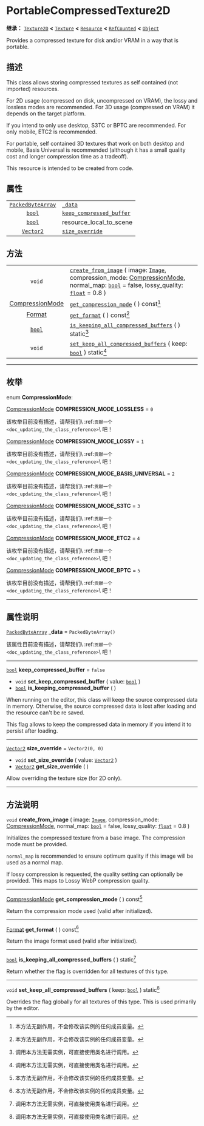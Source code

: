 <!-- ⚠ 请勿编辑本文件 ⚠ -->
<!-- 本文档使用脚本从 WeDot 引擎源码仓库生成。 -->
<!-- 生成脚本：https://github.com/WeDot-Engine/WeDot/tree/4.3/doc/tools/make_md.py； -->
<!-- 原文件：https://github.com/WeDot-Engine/WeDot/tree/4.3/doc/classes/PortableCompressedTexture2D.xml。 -->

<div id="_class_portablecompressedtexture2d"></div>

# PortableCompressedTexture2D

**继承：** [`Texture2D`](class_texture2d.md) **<** [`Texture`](class_texture.md) **<** [`Resource`](class_resource.md) **<** [`RefCounted`](class_refcounted.md) **<** [`Object`](class_object.md)

Provides a compressed texture for disk and/or VRAM in a way that is portable.

## 描述

This class allows storing compressed textures as self contained (not imported) resources.

For 2D usage (compressed on disk, uncompressed on VRAM), the lossy and lossless modes are recommended. For 3D usage (compressed on VRAM) it depends on the target platform.

If you intend to only use desktop, S3TC or BPTC are recommended. For only mobile, ETC2 is recommended.

For portable, self contained 3D textures that work on both desktop and mobile, Basis Universal is recommended (although it has a small quality cost and longer compression time as a tradeoff).

This resource is intended to be created from code.

## 属性

|||
|:-:|:--|
| [`PackedByteArray`](class_packedbytearray.md) | [`_data`](#class_portablecompressedtexture2d_property__data)                                   | ``PackedByteArray()``                                                                |
| [`bool`](class_bool.md)                       | [`keep_compressed_buffer`](#class_portablecompressedtexture2d_property_keep_compressed_buffer) | ``false``                                                                            |
| [`bool`](class_bool.md)                       | resource_local_to_scene                                                                        | ``false`` (overrides [`Resource`](#class_resource_property_resource_local_to_scene)) |
| [`Vector2`](class_vector2.md)                 | [`size_override`](#class_portablecompressedtexture2d_property_size_override)                   | ``Vector2(0, 0)``                                                                    |

## 方法

|||
|:-:|:--|
| `void`                                                               | [`create_from_image`](class_portablecompressedtexture2dmd#class_portablecompressedtexture2d_method_create_from_image) ( image: [`Image`](class_image.md), compression_mode: [CompressionMode](#enum_portablecompressedtexture2d_compressionmode), normal_map: [`bool`](class_bool.md) = false, lossy_quality: [`float`](class_float.md) = 0.8 ) |
| [CompressionMode](#enum_portablecompressedtexture2d_compressionmode) | [`get_compression_mode`](class_portablecompressedtexture2dmd#class_portablecompressedtexture2d_method_get_compression_mode) ( ) const[^const]                                                                                                                                                                                                   |
| [Format](#enum_image_format)                                         | [`get_format`](class_portablecompressedtexture2dmd#class_portablecompressedtexture2d_method_get_format) ( ) const[^const]                                                                                                                                                                                                                       |
| [`bool`](class_bool.md)                                              | [`is_keeping_all_compressed_buffers`](class_portablecompressedtexture2dmd#class_portablecompressedtexture2d_method_is_keeping_all_compressed_buffers) ( ) static[^static]                                                                                                                                                                       |
| `void`                                                               | [`set_keep_all_compressed_buffers`](class_portablecompressedtexture2dmd#class_portablecompressedtexture2d_method_set_keep_all_compressed_buffers) ( keep: [`bool`](class_bool.md) ) static[^static]                                                                                                                                             |

<!-- rst-class:: classref-section-separator -->

---

## 枚举

<div id="_class_enum_portablecompressedtexture2d_compressionmode"></div>

enum **CompressionMode**: <div id="enum_portablecompressedtexture2d_compressionmode"></div>

<div id="_class_portablecompressedtexture2d_constant_compression_mode_lossless"></div>

[CompressionMode](#enum_portablecompressedtexture2d_compressionmode) **COMPRESSION_MODE_LOSSLESS** = ``0``

该枚举目前没有描述，请帮我们\ :ref:`贡献一个 <doc_updating_the_class_reference>`\ 吧！



<div id="_class_portablecompressedtexture2d_constant_compression_mode_lossy"></div>

[CompressionMode](#enum_portablecompressedtexture2d_compressionmode) **COMPRESSION_MODE_LOSSY** = ``1``

该枚举目前没有描述，请帮我们\ :ref:`贡献一个 <doc_updating_the_class_reference>`\ 吧！



<div id="_class_portablecompressedtexture2d_constant_compression_mode_basis_universal"></div>

[CompressionMode](#enum_portablecompressedtexture2d_compressionmode) **COMPRESSION_MODE_BASIS_UNIVERSAL** = ``2``

该枚举目前没有描述，请帮我们\ :ref:`贡献一个 <doc_updating_the_class_reference>`\ 吧！



<div id="_class_portablecompressedtexture2d_constant_compression_mode_s3tc"></div>

[CompressionMode](#enum_portablecompressedtexture2d_compressionmode) **COMPRESSION_MODE_S3TC** = ``3``

该枚举目前没有描述，请帮我们\ :ref:`贡献一个 <doc_updating_the_class_reference>`\ 吧！



<div id="_class_portablecompressedtexture2d_constant_compression_mode_etc2"></div>

[CompressionMode](#enum_portablecompressedtexture2d_compressionmode) **COMPRESSION_MODE_ETC2** = ``4``

该枚举目前没有描述，请帮我们\ :ref:`贡献一个 <doc_updating_the_class_reference>`\ 吧！



<div id="_class_portablecompressedtexture2d_constant_compression_mode_bptc"></div>

[CompressionMode](#enum_portablecompressedtexture2d_compressionmode) **COMPRESSION_MODE_BPTC** = ``5``

该枚举目前没有描述，请帮我们\ :ref:`贡献一个 <doc_updating_the_class_reference>`\ 吧！



<!-- rst-class:: classref-section-separator -->

---

## 属性说明

<div id="_class_portablecompressedtexture2d_property__data"></div>

[`PackedByteArray`](class_packedbytearray.md) **_data** = ``PackedByteArray()`` <div id="class_portablecompressedtexture2d_property__data"></div>

该属性目前没有描述，请帮我们\ :ref:`贡献一个 <doc_updating_the_class_reference>`\ 吧！

<!-- rst-class:: classref-item-separator -->

---

<div id="_class_portablecompressedtexture2d_property_keep_compressed_buffer"></div>

[`bool`](class_bool.md) **keep_compressed_buffer** = ``false`` <div id="class_portablecompressedtexture2d_property_keep_compressed_buffer"></div>

- `void` **set_keep_compressed_buffer** ( value: [`bool`](class_bool.md) )
- [`bool`](class_bool.md) **is_keeping_compressed_buffer** ( )

When running on the editor, this class will keep the source compressed data in memory. Otherwise, the source compressed data is lost after loading and the resource can't be re saved.

This flag allows to keep the compressed data in memory if you intend it to persist after loading.

<!-- rst-class:: classref-item-separator -->

---

<div id="_class_portablecompressedtexture2d_property_size_override"></div>

[`Vector2`](class_vector2.md) **size_override** = ``Vector2(0, 0)`` <div id="class_portablecompressedtexture2d_property_size_override"></div>

- `void` **set_size_override** ( value: [`Vector2`](class_vector2.md) )
- [`Vector2`](class_vector2.md) **get_size_override** ( )

Allow overriding the texture size (for 2D only).

<!-- rst-class:: classref-section-separator -->

---

## 方法说明

<div id="_class_portablecompressedtexture2d_method_create_from_image"></div>

`void` **create_from_image** ( image: [`Image`](class_image.md), compression_mode: [CompressionMode](#enum_portablecompressedtexture2d_compressionmode), normal_map: [`bool`](class_bool.md) = false, lossy_quality: [`float`](class_float.md) = 0.8 )<div id="class_portablecompressedtexture2d_method_create_from_image"></div>

Initializes the compressed texture from a base image. The compression mode must be provided.

 `normal_map` is recommended to ensure optimum quality if this image will be used as a normal map.

If lossy compression is requested, the quality setting can optionally be provided. This maps to Lossy WebP compression quality.

<!-- rst-class:: classref-item-separator -->

---

<div id="_class_portablecompressedtexture2d_method_get_compression_mode"></div>

[CompressionMode](#enum_portablecompressedtexture2d_compressionmode) **get_compression_mode** ( ) const[^const]<div id="class_portablecompressedtexture2d_method_get_compression_mode"></div>

Return the compression mode used (valid after initialized).

<!-- rst-class:: classref-item-separator -->

---

<div id="_class_portablecompressedtexture2d_method_get_format"></div>

[Format](#enum_image_format) **get_format** ( ) const[^const]<div id="class_portablecompressedtexture2d_method_get_format"></div>

Return the image format used (valid after initialized).

<!-- rst-class:: classref-item-separator -->

---

<div id="_class_portablecompressedtexture2d_method_is_keeping_all_compressed_buffers"></div>

[`bool`](class_bool.md) **is_keeping_all_compressed_buffers** ( ) static[^static]<div id="class_portablecompressedtexture2d_method_is_keeping_all_compressed_buffers"></div>

Return whether the flag is overridden for all textures of this type.

<!-- rst-class:: classref-item-separator -->

---

<div id="_class_portablecompressedtexture2d_method_set_keep_all_compressed_buffers"></div>

`void` **set_keep_all_compressed_buffers** ( keep: [`bool`](class_bool.md) ) static[^static]<div id="class_portablecompressedtexture2d_method_set_keep_all_compressed_buffers"></div>

Overrides the flag globally for all textures of this type. This is used primarily by the editor.

[^virtual]: 本方法通常需要用户覆盖才能生效。
[^const]: 本方法无副作用，不会修改该实例的任何成员变量。
[^vararg]: 本方法除了能接受在此处描述的参数外，还能够继续接受任意数量的参数。
[^constructor]: 本方法用于构造某个类型。
[^static]: 调用本方法无需实例，可直接使用类名进行调用。
[^operator]: 本方法描述的是使用本类型作为左操作数的有效运算符。
[^bitfield]: 这个值是由下列位标志构成位掩码的整数。
[^void]: 无返回值。
